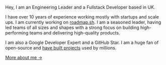 Hey, I am an Engineering Leader and a Fullstack Developer based in UK.

I have over 10 years of experience working mostly with startups and scale ups. I am currently working on [roadmap.sh](https://roadmap.sh). I am a seasoned leader, having led teams of all sizes and shapes with a strong focus on building high-performing teams and delivering high-quality products.

I am also a Google Developer Expert and a GitHub Star. I am a huge fan of open-source and [have built projects](https://github.com/kamranahmedse?tab=repositories&q=&type=source&language=&sort=stargazers) used by millions.

[More about me &rarr;](https://kamranahmed.info)
